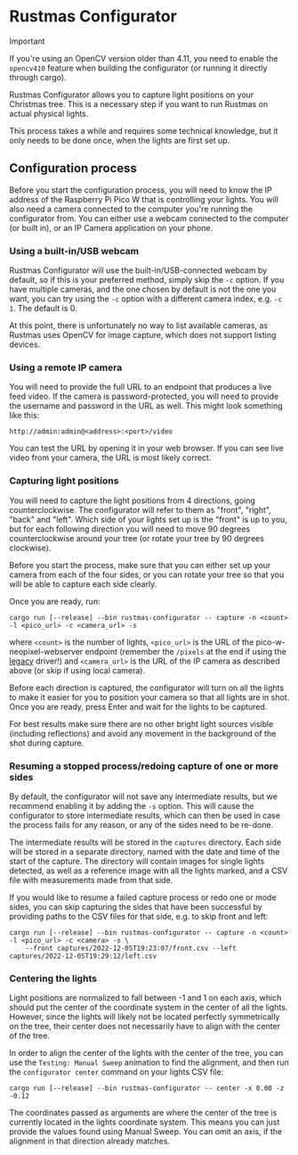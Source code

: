 Rustmas Configurator
====================

> [!IMPORTANT]
> If you're using an OpenCV version older than 4.11, you need to enable the `opencv410`
feature when building the configurator (or running it directly through cargo).

Rustmas Configurator allows you to capture light positions on your Christmas tree. This is
a necessary step if you want to run Rustmas on actual physical lights.

This process takes a while and requires some technical knowledge, but it only needs to be done once,
when the lights are first set up.

Configuration process
---------------------

Before you start the configuration process, you will need to know the IP address of
the Raspberry Pi Pico W that is controlling your lights. You will also need a camera connected to
the computer you're running the configurator from. You can either use a webcam connected to
the computer (or built in), or an IP Camera application on your phone.

### Using a built-in/USB webcam

Rustmas Configurator will use the built-in/USB-connected webcam by default, so if this is your
preferred method, simply skip the `-c` option. If you have multiple cameras, and the one chosen
by default is not the one you want, you can try using the `-c` option with a different camera
index, e.g. `-c 1`. The default is 0.

At this point, there is unfortunately no way to list available cameras, as Rustmas uses OpenCV
for image capture, which does not support listing devices.

### Using a remote IP camera

You will need to provide the full URL to an endpoint that produces a live feed video. If the camera
is password-protected, you will need to provide the username and password in the URL as well.
This might look something like this:

```
http://admin:admin@<address>:<port>/video
```

You can test the URL by opening it in your web browser. If you can see live video from your camera,
the URL is most likely correct.

### Capturing light positions

You will need to capture the light positions from 4 directions, going counterclockwise.
The configurator will refer to them as "front", "right", "back" and "left". Which side of your
lights set up is the "front" is up to you, but for each following direction you will need to move
90 degrees counterclockwise around your tree (or rotate your tree by 90 degrees clockwise).

Before you start the process, make sure that you can either set up your camera from each of
the four sides, or you can rotate your tree so that you will be able to capture each side clearly.

Once you are ready, run:

```
cargo run [--release] --bin rustmas-configurator -- capture -n <count> -l <pico_url> -c <camera_url> -s
```

where `<count>` is the number of lights, `<pico_url>` is the URL of the pico-w-neopixel-webserver
endpoint (remember the `/pixels` at the end if using the [legacy](https://github.com/krzmaz/pico-w-neopixel-server-cpp) driver!) and `<camera_url>` is the URL of the IP camera
as described above (or skip if using local camera).

Before each direction is captured, the configurator will turn on all the lights to make it easier
for you to position your camera so that all lights are in shot.  Once you are ready, press Enter
and wait for the lights to be captured.

For best results make sure there are no other bright light sources visible (including reflections)
and avoid any movement in the background of the shot during capture.

### Resuming a stopped process/redoing capture of one or more sides

By default, the configurator will not save any intermediate results, but we recommend enabling it by
adding the `-s` option. This will cause the configurator to store intermediate results, which can
then be used in case the process fails for any reason, or any of the sides need to be re-done.

The intermediate results will be stored in the `captures` directory. Each side will be stored in
a separate directory, named with the date and time of the start of the capture. The directory will
contain images for single lights detected, as well as a reference image with all the lights marked,
and a CSV file with measurements made from that side.

If you would like to resume a failed capture process or redo one or mode sides, you can skip
capturing the sides that have been successful by providing paths to the CSV files for that side,
e.g. to skip front and left:

```
cargo run [--release] --bin rustmas-configurator -- capture -n <count> -l <pico_url> -c <camera> -s \
    --front captures/2022-12-05T19:23:07/front.csv --left captures/2022-12-05T19:29:12/left.csv
```

### Centering the lights

Light positions are normalized to fall between -1 and 1 on each axis, which should put the center
of the coordinate system in the center of all the lights. However, since the lights will likely
not be located perfectly symmetrically on the tree, their center does not necessarily have to align
with the center of the tree.

In order to align the center of the lights with the center of the tree, you can use
the `Testing: Manual Sweep` animation to find the alignment, and then run the `configurator center`
command on your lights CSV file:

```
cargo run [--release] --bin rustmas-configurator -- center -x 0.08 -z -0.12
```

The coordinates passed as arguments are where the center of the tree is currently located in the
lights coordinate system. This means you can just provide the values found using Manual Sweep.
You can omit an axis, if the alignment in that direction already matches.
